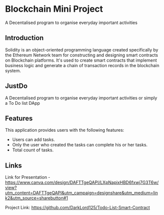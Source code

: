 # Blockchain Mini Project
A Decentalised program to organise everyday important activities

## Introduction
Solidity is an object-oriented programming language created specifically by the Ethereum Network team for constructing and designing smart contracts on Blockchain platforms. It's used to create smart contracts that implement business logic and generate a chain of transaction records in the blockchain system.
 

## JustDo
A Decentalised program to organise everyday important activities or simply a To Do list DApp

## Features
This application provides users with the following features:  
  - Users can add tasks.  
  - Only the user who created the tasks can complete his or her tasks.  
  - Total count of tasks.   

## Links

Link for Presentation - <a>https://www.canva.com/design/DAFTTgeQAPI/LXpNapixHBD6fxwj7G3T6w/view?utm_content=DAFTTgeQAPI&utm_campaign=designshare&utm_medium=link2&utm_source=sharebutton#1</a>

Project Link: <a>https://github.com/DarkLord125/Todo-List-Smart-Contract</a>
